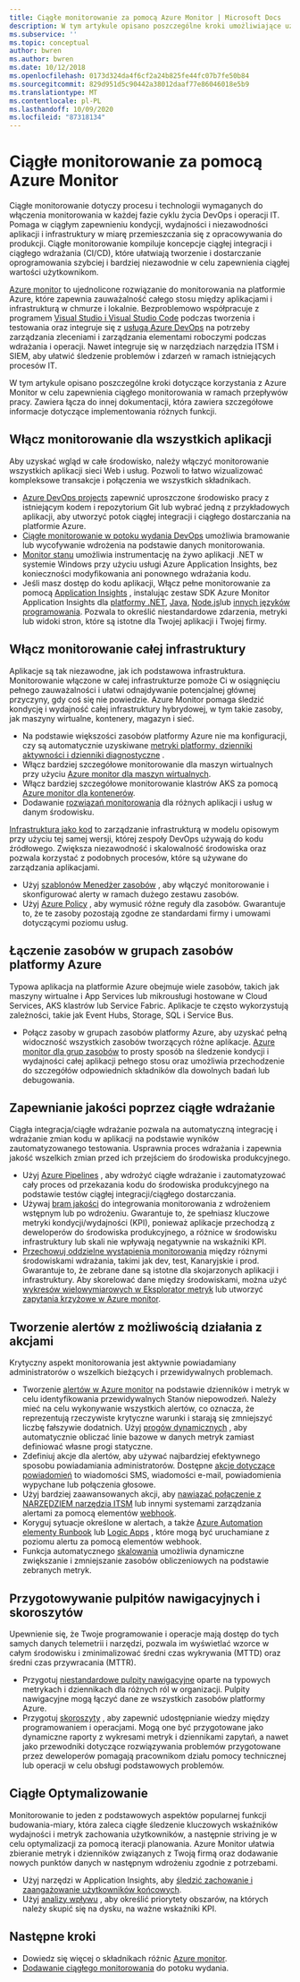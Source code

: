 ```yaml
---
title: Ciągłe monitorowanie za pomocą Azure Monitor | Microsoft Docs
description: W tym artykule opisano poszczególne kroki umożliwiające używanie Azure Monitor w celu zapewnienia ciągłego monitorowania w całym przepływie pracy.
ms.subservice: ''
ms.topic: conceptual
author: bwren
ms.author: bwren
ms.date: 10/12/2018
ms.openlocfilehash: 0173d324da4f6cf2a24b825fe44fc07b7fe50b84
ms.sourcegitcommit: 829d951d5c90442a38012daaf77e86046018e5b9
ms.translationtype: MT
ms.contentlocale: pl-PL
ms.lasthandoff: 10/09/2020
ms.locfileid: "87318134"
---
```

# <a name="continuous-monitoring-with-azure-monitor"></a>Ciągłe monitorowanie za pomocą Azure Monitor

Ciągłe monitorowanie dotyczy procesu i technologii wymaganych do włączenia monitorowania w każdej fazie cyklu życia DevOps i operacji IT. Pomaga w ciągłym zapewnieniu kondycji, wydajności i niezawodności aplikacji i infrastruktury w miarę przemieszczania się z opracowywania do produkcji. Ciągłe monitorowanie kompiluje koncepcje ciągłej integracji i ciągłego wdrażania (CI/CD), które ułatwiają tworzenie i dostarczanie oprogramowania szybciej i bardziej niezawodnie w celu zapewnienia ciągłej wartości użytkownikom.

[Azure monitor](overview.md) to ujednolicone rozwiązanie do monitorowania na platformie Azure, które zapewnia zauważalność całego stosu między aplikacjami i infrastrukturą w chmurze i lokalnie. Bezproblemowo współpracuje z programem [Visual Studio i Visual Studio Code](https://visualstudio.microsoft.com/) podczas tworzenia i testowania oraz integruje się z [usługą Azure DevOps](/azure/devops/user-guide/index) na potrzeby zarządzania zleceniami i zarządzania elementami roboczymi podczas wdrażania i operacji. Nawet integruje się w narzędziach narzędzia ITSM i SIEM, aby ułatwić śledzenie problemów i zdarzeń w ramach istniejących procesów IT.

W tym artykule opisano poszczególne kroki dotyczące korzystania z Azure Monitor w celu zapewnienia ciągłego monitorowania w ramach przepływów pracy. Zawiera łącza do innej dokumentacji, która zawiera szczegółowe informacje dotyczące implementowania różnych funkcji.


## <a name="enable-monitoring-for-all-your-applications"></a>Włącz monitorowanie dla wszystkich aplikacji
Aby uzyskać wgląd w całe środowisko, należy włączyć monitorowanie wszystkich aplikacji sieci Web i usług. Pozwoli to łatwo wizualizować kompleksowe transakcje i połączenia we wszystkich składnikach.

- [Azure DevOps projects](../devops-project/overview.md) zapewnić uproszczone środowisko pracy z istniejącym kodem i repozytorium Git lub wybrać jedną z przykładowych aplikacji, aby utworzyć potok ciągłej integracji i ciągłego dostarczania na platformie Azure.
- [Ciągłe monitorowanie w potoku wydania DevOps](./app/continuous-monitoring.md) umożliwia bramowanie lub wycofywanie wdrożenia na podstawie danych monitorowania.
- [Monitor stanu](./app/monitor-performance-live-website-now.md)  umożliwia instrumentację na żywo aplikacji .NET w systemie Windows przy użyciu usługi Azure Application Insights, bez konieczności modyfikowania ani ponownego wdrażania kodu.
- Jeśli masz dostęp do kodu aplikacji, Włącz pełne monitorowanie za pomocą [Application Insights](./app/app-insights-overview.md) , instalując zestaw SDK Azure Monitor Application Insights dla [platformy .NET](./learn/quick-monitor-portal.md), [Java](./app/java-get-started.md), [Node.js](./learn/nodejs-quick-start.md)lub [innych języków programowania](./app/platforms.md). Pozwala to określić niestandardowe zdarzenia, metryki lub widoki stron, które są istotne dla Twojej aplikacji i Twojej firmy.



## <a name="enable-monitoring-for-your-entire-infrastructure"></a>Włącz monitorowanie całej infrastruktury
Aplikacje są tak niezawodne, jak ich podstawowa infrastruktura. Monitorowanie włączone w całej infrastrukturze pomoże Ci w osiągnięciu pełnego zauważalności i ułatwi odnajdywanie potencjalnej głównej przyczyny, gdy coś się nie powiedzie. Azure Monitor pomaga śledzić kondycję i wydajność całej infrastruktury hybrydowej, w tym takie zasoby, jak maszyny wirtualne, kontenery, magazyn i sieć.

- Na podstawie większości zasobów platformy Azure nie ma konfiguracji, czy są automatycznie uzyskiwane [metryki platformy, dzienniki aktywności i dzienniki diagnostyczne](platform/data-sources.md) .
- Włącz bardziej szczegółowe monitorowanie dla maszyn wirtualnych przy użyciu [Azure monitor dla maszyn wirtualnych](insights/vminsights-overview.md).
-  Włącz bardziej szczegółowe monitorowanie klastrów AKS za pomocą [Azure monitor dla kontenerów](insights/container-insights-overview.md).
- Dodawanie [rozwiązań monitorowania](./monitor-reference.md) dla różnych aplikacji i usług w danym środowisku.


[Infrastruktura jako kod](/azure/devops/learn/what-is-infrastructure-as-code) to zarządzanie infrastrukturą w modelu opisowym przy użyciu tej samej wersji, której zespoły DevOps używają do kodu źródłowego. Zwiększa niezawodność i skalowalność środowiska oraz pozwala korzystać z podobnych procesów, które są używane do zarządzania aplikacjami.

-  Użyj [szablonów Menedżer zasobów](platform/template-workspace-configuration.md) , aby włączyć monitorowanie i skonfigurować alerty w ramach dużego zestawu zasobów.
- Użyj [Azure Policy](../governance/policy/overview.md) , aby wymusić różne reguły dla zasobów. Gwarantuje to, że te zasoby pozostają zgodne ze standardami firmy i umowami dotyczącymi poziomu usług. 


##  <a name="combine-resources-in-azure-resource-groups"></a>Łączenie zasobów w grupach zasobów platformy Azure
Typowa aplikacja na platformie Azure obejmuje wiele zasobów, takich jak maszyny wirtualne i App Services lub mikrousługi hostowane w Cloud Services, AKS klastrów lub Service Fabric. Aplikacje te często wykorzystują zależności, takie jak Event Hubs, Storage, SQL i Service Bus.

- Połącz zasoby w grupach zasobów platformy Azure, aby uzyskać pełną widoczność wszystkich zasobów tworzących różne aplikacje. [Azure monitor dla grup zasobów](./insights/resource-group-insights.md) to prosty sposób na śledzenie kondycji i wydajności całej aplikacji pełnego stosu oraz umożliwia przechodzenie do szczegółów odpowiednich składników dla dowolnych badań lub debugowania.

## <a name="ensure-quality-through-continuous-deployment"></a>Zapewnianie jakości poprzez ciągłe wdrażanie
Ciągła integracja/ciągłe wdrażanie pozwala na automatyczną integrację i wdrażanie zmian kodu w aplikacji na podstawie wyników zautomatyzowanego testowania. Usprawnia proces wdrażania i zapewnia jakość wszelkich zmian przed ich przejściem do środowiska produkcyjnego.


- Użyj [Azure Pipelines](/azure/devops/pipelines) , aby wdrożyć ciągłe wdrażanie i zautomatyzować cały proces od przekazania kodu do środowiska produkcyjnego na podstawie testów ciągłej integracji/ciągłego dostarczania.
- Używaj [bram jakości](/azure/devops/pipelines/release/approvals/gates) do integrowania monitorowania z wdrożeniem wstępnym lub po wdrożeniu. Gwarantuje to, że spełniasz kluczowe metryki kondycji/wydajności (KPI), ponieważ aplikacje przechodzą z deweloperów do środowiska produkcyjnego, a różnice w środowisku infrastruktury lub skali nie wpływają negatywnie na wskaźniki KPI.
- [Przechowuj oddzielne wystąpienia monitorowania](./app/separate-resources.md) między różnymi środowiskami wdrażania, takimi jak dev, test, Kanaryjskie i prod. Gwarantuje to, że zebrane dane są istotne dla skojarzonych aplikacji i infrastruktury. Aby skorelować dane między środowiskami, można użyć [wykresów wielowymiarowych w Eksplorator metryk](./platform/metrics-charts.md) lub utworzyć [zapytania krzyżowe w Azure monitor](log-query/cross-workspace-query.md).


## <a name="create-actionable-alerts-with-actions"></a>Tworzenie alertów z możliwością działania z akcjami
Krytyczny aspekt monitorowania jest aktywnie powiadamiany administratorów o wszelkich bieżących i przewidywalnych problemach. 

- Tworzenie [alertów w Azure monitor](./platform/alerts-overview.md) na podstawie dzienników i metryk w celu identyfikowania przewidywalnych Stanów niepowodzeń. Należy mieć na celu wykonywanie wszystkich alertów, co oznacza, że reprezentują rzeczywiste krytyczne warunki i starają się zmniejszyć liczbę fałszywie dodatnich. Użyj [progów dynamicznych](platform/alerts-dynamic-thresholds.md) , aby automatycznie obliczać linie bazowe w danych metryk zamiast definiować własne progi statyczne. 
- Zdefiniuj akcje dla alertów, aby używać najbardziej efektywnego sposobu powiadamiania administratorów. Dostępne [akcje dotyczące powiadomień](platform/action-groups.md#create-an-action-group-by-using-the-azure-portal) to wiadomości SMS, wiadomości e-mail, powiadomienia wypychane lub połączenia głosowe.
- Użyj bardziej zaawansowanych akcji, aby [nawiązać połączenie z NARZĘDZIEM narzędzia ITSM](platform/itsmc-overview.md) lub innymi systemami zarządzania alertami za pomocą elementów [webhook](platform/activity-log-alerts-webhook.md).
- Koryguj sytuacje określone w alertach, a także [Azure Automation elementy Runbook](../automation/automation-webhooks.md) lub [Logic Apps](/connectors/custom-connectors/create-webhook-trigger) , które mogą być uruchamiane z poziomu alertu za pomocą elementów webhook. 
- Funkcja automatycznego [skalowania](./learn/tutorial-autoscale-performance-schedule.md) umożliwia dynamiczne zwiększanie i zmniejszanie zasobów obliczeniowych na podstawie zebranych metryk.

## <a name="prepare-dashboards-and-workbooks"></a>Przygotowywanie pulpitów nawigacyjnych i skoroszytów
Upewnienie się, że Twoje programowanie i operacje mają dostęp do tych samych danych telemetrii i narzędzi, pozwala im wyświetlać wzorce w całym środowisku i zminimalizować średni czas wykrywania (MTTD) oraz średni czas przywracania (MTTR).

- Przygotuj [niestandardowe pulpity nawigacyjne](./learn/tutorial-app-dashboards.md) oparte na typowych metrykach i dziennikach dla różnych ról w organizacji. Pulpity nawigacyjne mogą łączyć dane ze wszystkich zasobów platformy Azure.
- Przygotuj [skoroszyty](./platform/workbooks-overview.md) , aby zapewnić udostępnianie wiedzy między programowaniem i operacjami. Mogą one być przygotowane jako dynamiczne raporty z wykresami metryk i dziennikami zapytań, a nawet jako przewodniki dotyczące rozwiązywania problemów przygotowane przez deweloperów pomagają pracownikom działu pomocy technicznej lub operacji w celu obsługi podstawowych problemów.

## <a name="continuously-optimize"></a>Ciągłe Optymalizowanie
 Monitorowanie to jeden z podstawowych aspektów popularnej funkcji budowania-miary, która zaleca ciągłe śledzenie kluczowych wskaźników wydajności i metryk zachowania użytkowników, a następnie striving je w celu optymalizacji za pomocą iteracji planowania. Azure Monitor ułatwia zbieranie metryk i dzienników związanych z Twoją firmą oraz dodawanie nowych punktów danych w następnym wdrożeniu zgodnie z potrzebami.

- Użyj narzędzi w Application Insights, aby [śledzić zachowanie i zaangażowanie użytkowników końcowych](./learn/tutorial-users.md).
- Użyj [analizy wpływu](./app/usage-impact.md) , aby określić priorytety obszarów, na których należy skupić się na dysku, na ważne wskaźniki KPI.


## <a name="next-steps"></a>Następne kroki

- Dowiedz się więcej o składnikach różnic [Azure monitor](overview.md).
- [Dodawanie ciągłego monitorowania](./app/continuous-monitoring.md) do potoku wydania.

